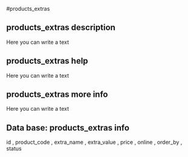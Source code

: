 #products_extras
## products_extras description
Here you can write a text

## products_extras help
Here you can write a text

## products_extras more info
Here you can write a text

## Data base: products_extras info
id , 
  product_code , 
  extra_name , 
  extra_value , 
  price , 
  online , 
  order_by , 
  status 
  